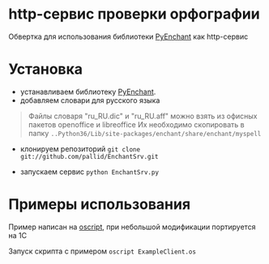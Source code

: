 # http-cервис проверки орфографии
Обвертка для использования библиотеки [PyEnchant](https://pythonhosted.org/pyenchant/) как http-сервис

# Установка 

- устанавливаем библиотеку [PyEnchant](https://pythonhosted.org/pyenchant/).
- добавляем словари для русского языка

>Файлы словаря "ru_RU.dic" и "ru_RU.aff" можно взять из офисных пакетов openoffice и libreoffice
>Их необходимо скопировать в папку `..Python36/Lib/site-packages/enchant/share/enchant/myspell`

- клонируем репозиторий
    `git clone git://github.com/pallid/EnchantSrv.git`

- запускаем сервис `python EnchantSrv.py`

# Примеры использования

Пример написан на [oscript](http://oscript.io/), при небольшой модификации портируется на 1С

Запуск скрипта с примером `oscript ExampleClient.os`



